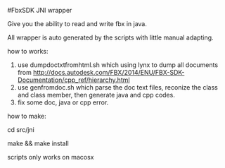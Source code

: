 #FbxSDK JNI wrapper


Give you the ability to read and write fbx in java.

All wrapper is auto generated by the scripts with little manual adapting.


how to works:

1. use dumpdoctxtfromhtml.sh which using lynx to dump all documents from http://docs.autodesk.com/FBX/2014/ENU/FBX-SDK-Documentation/cpp_ref/hierarchy.html
2. use genfromdoc.sh which parse the doc text files, reconize the class and class member, then generate java and cpp codes.
3. fix some doc, java or cpp error.

how to make:

cd src/jni

make && make install 

scripts only works on macosx

